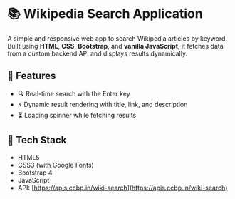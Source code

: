 # 📚 Wikipedia Search Application

A simple and responsive web app to search Wikipedia articles by keyword. Built using **HTML**, **CSS**, **Bootstrap**, and **vanilla JavaScript**, it fetches data from a custom backend API and displays results dynamically.

## 🚀 Features

- 🔍 Real-time search with the Enter key
- ⚡ Dynamic result rendering with title, link, and description
- ⏳ Loading spinner while fetching results

## 🔧 Tech Stack

- HTML5
- CSS3 (with Google Fonts)
- Bootstrap 4
- JavaScript 
- API: [https://apis.ccbp.in/wiki-search](https://apis.ccbp.in/wiki-search)


